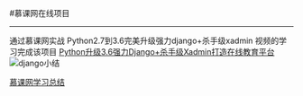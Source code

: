 #慕课网在线项目

------

通过慕课网实战 Python2.7到3.6完美升级强力django+杀手级xadmin 视频的学习完成该项目
[Python升级3.6强力Django+杀手级Xadmin打造在线教育平台][1]
![django小结][2]

[慕课网学习总结][3]




  [1]: https://coding.imooc.com/class/78.html
  [2]: https://img-blog.csdnimg.cn/20190619211009729.jpg?x-oss-process=image/watermark,type_ZmFuZ3poZW5naGVpdGk,shadow_10,text_aHR0cHM6Ly9ibG9nLmNzZG4ubmV0L3dlaXhpbl80MjQ3NTE5NQ==,size_16,color_FFFFFF,t_70
  [3]: https://blog.csdn.net/weixin_42475195
